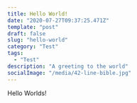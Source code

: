 ```yaml
---
title: Hello World!
date: "2020-07-27T09:37:25.471Z"
template: "post"
draft: false
slug: "hello-world"
category: "Test"
tags:
  - "Test"
description: "A greeting to the world"
socialImage: "/media/42-line-bible.jpg"
---
```


Hello Worlds!